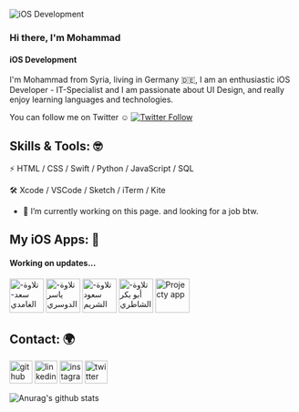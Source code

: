 ![iOS Development](https://github.com/mkhasson97/myAssests/blob/main/Cover.png)

### Hi there, I'm Mohammad 
#### iOS Development


I'm Mohammad from Syria, living in Germany 🇩🇪, I am an enthusiastic iOS Developer - IT-Specialist and I am passionate about UI Design, and really enjoy learning languages and technologies.

You can follow me on Twitter ☺️ <a href="https://twitter.com/mkhasson97"><img alt="Twitter Follow" src="https://img.shields.io/twitter/follow/mkhasson97?style=social"> </a>


## Skills & Tools: 🤓
⚡️ HTML / CSS / Swift / Python / JavaScript / SQL

🛠 Xcode / VSCode / Sketch / iTerm / Kite

- 🔭 I’m currently working on this page. and looking for a job btw. 


## My iOS Apps: 📱
#### Working on updates...
[<img src='https://github.com/mkhasson97/myAssests/blob/main/Tilawa.png' alt='تلاوة-سعد-الغامدي' height='60'>](https://apps.apple.com/us/app/تلاوة-سعد-الغامدي/id1191128783)
[<img src='https://github.com/mkhasson97/myAssests/blob/main/Tilawa.png' alt='تلاوة-ياسر الدوسري' height='60'>](https://apps.apple.com/us/app/تلاوة-ياسر-الدوسري/id1190748280)
[<img src='https://github.com/mkhasson97/myAssests/blob/main/Tilawa.png' alt='تلاوة-سعود الشريم' height='60'>](https://apps.apple.com/us/app/تلاوة-سعود-الشريم/id1190171306)
[<img src='https://github.com/mkhasson97/myAssests/blob/main/Tilawa.png' alt='تلاوة-أبو بكر الشاطري' height='60'>](https://apps.apple.com/us/app/تلاوة-أبو-بكر-الشاطري/id1191372202)
[<img src='https://github.com/mkhasson97/myAssests/blob/main/Projecty.png' alt='Projecty app' height='60'>](https://apps.apple.com/us/app/project-y/id1459166187)

## Contact: 🌍
[<img src='https://github.com/mkhasson97/myAssests/blob/main/Github.png' alt='github' height='40'>](https://github.com/mkhasson97) [<img src='https://github.com/mkhasson97/myAssests/blob/main/Linkedin.png' alt='linkedin' height='40'>](https://www.linkedin.com/in/Mohammad-alhasson/)  [<img src='https://github.com/mkhasson97/myAssests/blob/main/Instagram.png' alt='instagram' height='40'>](https://www.instagram.com/mohammad_alhasson/)  [<img src='https://github.com/mkhasson97/myAssests/blob/main/Twitter.png' alt='twitter' height='40'>](https://twitter.com/mkhasson97)  


![Anurag's github stats](https://github-readme-stats.vercel.app/api?username=mkhasson97)
